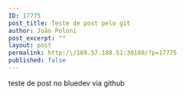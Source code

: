 ```yaml
---
ID: 17775
post_title: Teste de post pelo git
author: João Poloni
post_excerpt: ""
layout: post
permalink: http:/\/169.57.188.51:30180/?p=17775
published: false
---
```

teste de post no bluedev via github